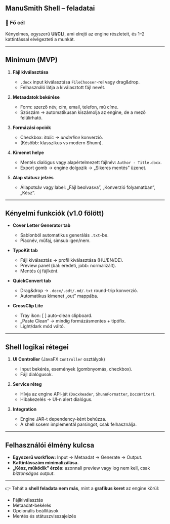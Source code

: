 ## ManuSmith Shell – feladatai

### 🎯 Fő cél

Kényelmes, egyszerű **UI/CLI**, ami elrejti az engine részleteit, és 1–2 kattintással elvégezteti a munkát.

---

## Minimum (MVP)

1. **Fájl kiválasztása**

   * `.docx` input kiválasztása `FileChooser`-rel vagy drag&drop.
   * Felhasználó látja a kiválasztott fájl nevét.

2. **Metaadatok bekérése**

   * Form: szerző név, cím, email, telefon, mű címe.
   * Szószám → automatikusan kiszámolja az engine, de a mező felülírható.

3. **Formázási opciók**

   * Checkbox: *italic → underline* konverzió.
   * (Később: klasszikus vs modern Shunn).

4. **Kimenet helye**

   * Mentés dialógus vagy alapértelmezett fájlnév: `Author - Title.docx`.
   * Export gomb → engine dolgozik → „Sikeres mentés” üzenet.

5. **Alap státusz jelzés**

   * Állapotsáv vagy label: „Fájl beolvasva”, „Konverzió folyamatban”, „Kész”.

---

## Kényelmi funkciók (v1.0 fölött)

* **Cover Letter Generator tab**

  * Sablonból automatikus generálás `.txt`-be.
  * Piacnév, műfaj, simsub igen/nem.

* **TypoKit tab**

  * Fájl kiválasztás → profil kiválasztása (HU/EN/DE).
  * Preview panel (bal: eredeti, jobb: normalizált).
  * Mentés új fájlként.

* **QuickConvert tab**

  * Drag&drop → `.docx/.odt/.md/.txt` round-trip konverzió.
  * Automatikus kimenet „out” mappába.

* **CrossClip Lite**

  * Tray ikon: [ ] auto-clean clipboard.
  * „Paste Clean” → mindig formázásmentes + tipófix.
  * Light/dark mód váltó.

---

## Shell logikai rétegei

1. **UI Controller** (JavaFX `Controller` osztályok)

   * Input bekérés, események (gombnyomás, checkbox).
   * Fájl dialógusok.

2. **Service réteg**

   * Hívja az engine API-ját (`DocxReader`, `ShunnFormatter`, `DocxWriter`).
   * Hibakezelés → UI-n alert dialógus.

3. **Integration**

   * Engine JAR-t dependency-ként behúzza.
   * A shell sosem implementál parsingot, csak felhasználja.

---

## Felhasználói élmény kulcsa

* **Egyszerű workflow:** Input → Metaadat → Generate → Output.
* **Kattintásszám minimalizálása.**
* **„Kész, működik” érzés:** azonnali preview vagy log nem kell, csak *biztonságos output*.

---

👉 Tehát a **shell feladata nem más**, mint a **grafikus keret** az engine körül:

* Fájlkiválasztás
* Metaadat-bekérés
* Opcionális beállítások
* Mentés és státuszvisszajelzés
